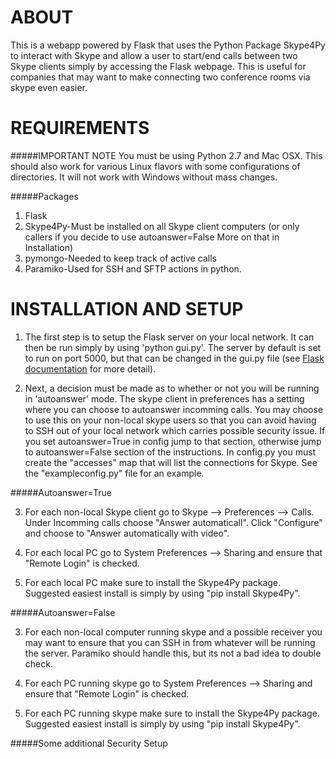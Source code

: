 # ABOUT

This is a webapp powered by Flask that uses the Python Package Skype4Py to interact with Skype and allow a user to start/end calls between two Skype clients simply by accessing the Flask webpage. This is useful for companies that may want to make connecting two conference rooms via skype even easier.

# REQUIREMENTS
#####IMPORTANT NOTE
You must be using Python 2.7 and Mac OSX. This should also work for various Linux flavors with some configurations of directories. It will not work with Windows without mass changes. 

#####Packages
1. Flask
2. Skype4Py-Must be installed on all Skype client computers (or only callers if you decide to use autoanswer=False More on that in Installation)
3. pymongo-Needed to keep track of active calls
4. Paramiko-Used for SSH and SFTP actions in python.

# INSTALLATION AND SETUP

1. The first step is to setup the Flask server on your local network. It can then be run simply by using 'python gui.py'. The server by default is set to run on port 5000, but that can be changed in the gui.py file (see [Flask documentation](http://flask.pocoo.org/docs/) for more detail).

2. Next, a decision must be made as to whether or not you will be running in 'autoanswer' mode. The skype client in preferences has a setting where you can choose to autoanswer incomming calls. You may choose to use this on your non-local skype users so that you can avoid having to SSH out of your local network which carries possible security issue. If you set autoanswer=True in config jump to that section, otherwise jump to autoanswer=False section of the instructions. In config.py you must create the "accesses" map that will list the connections for Skype. See the "exampleconfig.py" file for an example.



#####Autoanswer=True

3. For each non-local Skype client go to Skype --> Preferences --> Calls. Under Incomming calls choose "Answer automaticall". Click "Configure" and choose to "Answer automatically with video".

4. For each local PC go to System Preferences --> Sharing and ensure that "Remote Login" is checked.

5. For each local PC make sure to install the Skype4Py package. Suggested easiest install is simply by using "pip install Skype4Py".

#####Autoanswer=False

3. For each non-local computer running skype and a possible receiver you may want to ensure that you can SSH in from whatever will be running the server. Paramiko should handle this, but its not a bad idea to double check. 

4. For each PC running skype go to System Preferences --> Sharing and ensure that "Remote Login" is checked.

5. For each PC running skype make sure to install the Skype4Py package. Suggested easiest install is simply by using "pip install Skype4Py".


#####Some additional Security Setup



